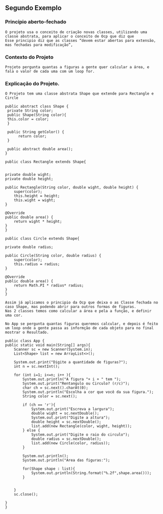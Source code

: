 ## Segundo Exemplo

### Princípio aberto-fechado

    O projeto usa o conceito de criação novas classes, utilizando uma classe abstrata, para aplicar o conceito de Ocp que diz que
    Esse principio diz que as classes “devem estar abertas para extensão, mas fechadas para modificação”,

### Contexto do Projeto

    Projeto pergunta quantas a figuras a gente quer calcular a área, e fala o valor de cada uma com um loop for.

### Explicação do Projeto.

    O Projeto tem uma classe abstrata Shape que extende para Rectangle e Circle 
    
    public abstract class Shape {
     private String color;
     public Shape(String color){
     this.color = color;
     }

     public String getColor() {
          return color;
     }

     public abstract double area();
    }

    public class Rectangle extends Shape{


    private double wight;
    private double height;

    public Rectangle(String color, double wight, double height) {
        super(color);
        this.height = height;
        this.wight = wight;
    }

    @Override
    public double area() {
        return wight * height;
    }
    }

    public class Circle extends Shape{

    private double radius;

    public Circle(String color, double radius) {
        super(color);
        this.radius = radius;
    }

    @Override
    public double area() {
        return Math.PI * radius* radius;
    }
    }

    Assim já aplicamos o principio da Ocp que deixa o as Classe fechada no caso Shape, mas podendo abrir para outros formas de figuras.
    Nas 2 classes temos como calcular a área e pela a função, e definir uma cor.

    No App se pergunta quantas figuras queremos calcular, e depois é feito um loop onde a gente passa as informção de cada objeto para no final
    mostrar o Resultado.

    public class App {
    public static void main(String[] args){
        Scanner sc = new Scanner(System.in);
        List<Shape> list = new ArrayList<>();

        System.out.print("Digite a quantidade de figuras?");
        int n = sc.nextInt();

        for (int i=1; i<=n; i++ ){
            System.out.println("A figura "+ i + " tem ");
            System.out.print("Rentangulo ou Circulo? (r/c)");
            char ch = sc.next().charAt(0);
            System.out.println("Escolha a cor que você da sua figura.");
            String color = sc.next();

            if (ch == 'r'){
                System.out.print("Escreva a largura");
                double wight = sc.nextDouble();
                System.out.print("Digite a altura");
                double height = sc.nextDouble();
                list.add(new Rectangle(color, wight, height));
            } else {
                System.out.print("Digite o raio do circulo");
                double radius = sc.nextDouble();
                list.add(new Circle(color, radius));
            }

            System.out.println();
            System.out.println("Area das figuras:");

            for(Shape shape : list){
                System.out.println(String.format("%.2f",shape.area()));
            }


        }
        sc.close();

    }
    }
